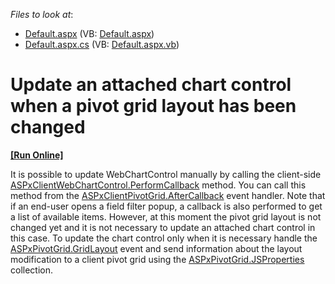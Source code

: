 <!-- default file list -->
*Files to look at*:

* [Default.aspx](./CS/WebSite/Default.aspx) (VB: [Default.aspx](./VB/WebSite/Default.aspx))
* [Default.aspx.cs](./CS/WebSite/Default.aspx.cs) (VB: [Default.aspx.vb](./VB/WebSite/Default.aspx.vb))
<!-- default file list end -->
# Update an attached chart control when a pivot grid layout has been changed
<!-- run online -->
**[[Run Online]](https://codecentral.devexpress.com/e4019/)**
<!-- run online end -->


<p>It is possible to update WebChartControl manually by calling the client-side <a href="http://documentation.devexpress.com/#XtraCharts/DevExpressXtraChartsWebScriptsASPxClientWebChartControl_PerformCallbacktopic"><u>ASPxClientWebChartControl.PerformCallback</u></a> method. You can call this method from the <a href="http://documentation.devexpress.com/#AspNet/DevExpressWebASPxPivotGridScriptsASPxClientPivotGrid_AfterCallbacktopic"><u>ASPxClientPivotGrid.AfterCallback</u></a> event handler. Note that if an end-user opens a field filter popup, a callback is also performed to get a list of available items. However, at this moment the pivot grid layout is not changed yet and it is not necessary to update an attached chart control in this case. To update the chart control only when it is necessary handle the <a href="http://documentation.devexpress.com/#AspNet/DevExpressWebASPxPivotGridASPxPivotGrid_GridLayouttopic"><u>ASPxPivotGrid.GridLayout</u></a> event and send information about the layout modification to a client pivot grid using the <a href="http://documentation.devexpress.com/#AspNet/DevExpressWebASPxPivotGridASPxPivotGrid_JSPropertiestopic"><u>ASPxPivotGrid.JSProperties</u></a> collection.</p><br />


<br/>


